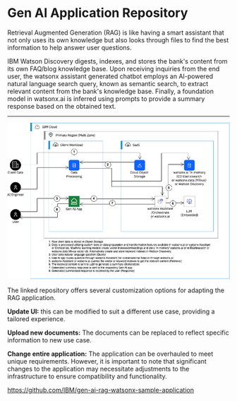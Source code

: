 # Gen AI Application Repository 
Retrieval Augmented Generation (RAG) is like having a smart assistant that not only uses its own knowledge but also looks through files to find the best information to help answer user questions. 

IBM Watson Discovery digests, indexes, and stores the bank's content from its own FAQ/blog knowledge base. Upon receiving inquiries from the end user, the watsonx assistant generated chatbot employs an AI-powered natural language search query, known as semantic search, to extract relevant content from the bank's knowledge base. Finally, a foundation model in watsonx.ai is inferred using prompts to provide a summary response based on the obtained text. 

---

![alt text](../images/1.6.png)

The linked repository offers several customization options for adapting the RAG application. <br>

**Update UI:** this can be modified to suit a different use case, providing a tailored experience. 

**Upload new documents:** The documents can be replaced to reflect specific information to new use case. 

**Change entire application:** The application can be overhauled to meet unique requirements. However, it is important to note that significant changes to the application may necessitate adjustments to the infrastructure to ensure compatibility and functionality. 

https://github.com/IBM/gen-ai-rag-watsonx-sample-application
